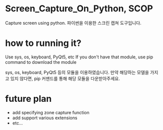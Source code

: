 # Screen_Capture_On_Python, SCOP
Capture screen using python.
파이썬을 이용한 스크린 캡쳐 도구입니다.




# how to running it?
Use sys, os, keyboard, PyQt5, etc
If you don't have that module, use pip command to download the module

sys, os, keyboard, PyQt5 등의 모듈을 이용하였습니다.
만약 해당하는 모델을 가지고 있지 않다면, pip 커맨드를 통해 해당 모듈을 다운받아주세요.




# future plan
+ add specifying zone capture function
+ add support various extensions
+ etc...
